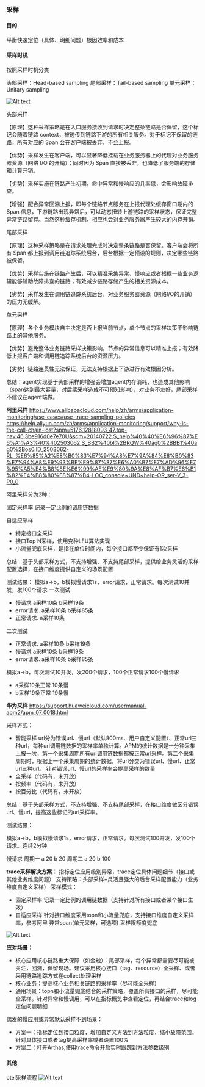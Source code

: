 
### 采样

#### 目的
平衡快速定位（具体、明细问题）根因效率和成本
 
#### 采样时机
按照采样时机分类

头部采样：Head-based sampling
尾部采样：Tail-based sampling
单元采样：Unitary sampling

![Alt text](image-13.png)

头部采样

【原理】这种采样策略是在入口服务接收到请求时决定整条链路是否保留，这个标记会随着链路 context，被透传到链路下游的所有相关服务。对于标记不保留的链路，所有对应的 Span 会在客户端被丢弃，不会上报。

【优势】采样发生在客户端，可以显著降低挂载在业务服务器上的代理对业务服务器资源（网络 I/O 的开销）；同时因为 Span 直接被丢弃，也降低了服务端的存储和计算开销。

【劣势】采样实施在链路产生初期，命中异常和慢响应的几率低，会影响故障排查。

【增强】配合异常回溯上报，即每个链路节点服务在上报代理处缓存窗口期内的 Span 信息，下游链路出现异常后，可以动态扭转上游链路的采样状态，保证完整异常链路留存。当然这种缓存机制，相应也会对业务服务器产生较大的内存开销。

尾部采样

【原理】这种采样策略是在请求处理完成时决定整条链路是否保留。客户端会将所有 Span 都上报到调用链追踪系统后台，后台根据一定预设的规则，决定哪些链路被保留。

【优势】采样实施在链路产生后，可以精准采集异常、慢响应或者根据一些业务逻辑能够辅助故障排查的链路；有效减少链路存储产生的相关资源成本。

【劣势】采样发生在调用链追踪系统后台，对业务服务器资源（网络I/O的开销）的压力无缓解。

单元采样

【原理】各个业务模块自主决定是否上报当前节点，单个节点的采样决策不影响链路上的其他服务。

【优势】避免整体业务链路采样决策影响，节点的异常信息可以精准上报；有效降低上报客户端和调用链追踪系统后台的资源压力。

【劣势】链路连贯性无法保证，无法支持根据上下游进行有效根因分析。

总结：agent实现基于头部采样的增强会增加agent内存消耗，也造成其他影响（span达到最大容量，对后续采样造成不可预知影响），对业务不友好。尾部采样不建议在agent端做。


**阿里采样**
https://www.alibabacloud.com/help/zh/arms/application-monitoring/use-cases/use-trace-sampling-policies
https://help.aliyun.com/zh/arms/application-monitoring/support/why-is-the-call-chain-lost?spm=5176.12818093_47.top-nav.46.3be916d0e7e70U&scm=20140722.S_help%40%40%E6%96%87%E6%A1%A3%40%402503062.S_BB2%40bl%2BRQW%40ag0%2BBB1%40ag0%2Bos0.ID_2503062-RL_%E6%85%A2%E8%B0%83%E7%94%A8%E7%9A%84%E8%B0%83%E7%94%A8%E9%93%BE%E9%87%87%E6%A0%B7%E7%AD%96%E7%95%A5%E4%B8%8E%E6%99%AE%E9%80%9A%E8%AF%B7%E6%B1%82%E4%B8%80%E8%87%B4-LOC_console~UND~help-OR_ser-V_3-P0_0

阿里采样分为2种：

固定采样率 记录一定比例的调用链数据

自适应采样 

- 特定接口全采样
- 接口Top N采样，使用变种LFU算法实现
- 小流量兜底采样，是指在单位时间内，每个接口都至少保证有1次采样

总结：基于头部采样方式，不支持增强、不支持尾部采样，提供给业务灵活的采样配置选择，在接口维度提供自定义的场景配置

测试结果：
模拟a->b，b模拟慢请求1s，error请求，正常请求。每次测试10并发，发100个请求
一次测试
- 慢请求     a采样10条 b采样19条
- error请求. a采样10条 b采样85条
- 正常请求.   a采样10条 

二次测试
- 正常请求.   a采样10条 b采样19条
- 慢请求     a采样10条 b采样19条
- error请求. a采样10条 b采样85条

模拟a->b，每次测试10并发，发200个请求，100个正常请求100个慢请求
- a采样10条正常 10条慢 
- b采样19条正常 19条慢



**华为采样**
https://support.huaweicloud.com/usermanual-apm2/apm_07_0018.html

采样方式：
- 智能采样 
url分为错误url、慢url（默认800ms、用户自定义配置）、正常url三种url，每种url调用链数据的采样率单独计算。APM的统计数据是一分钟采集上报一次，第一个采集周期所有url调用链数据都按正常url采样。第二个采集周期时，根据上一个采集周期的统计数据，将url分类为错误url、慢url、正常url三种url。
针对错误url、慢url的采样率会提高采样的数量
- 全采样（代码有，未开放）
- 按频率（代码有，未开放）
- 按百分比（代码有，未开放）

总结：基于头部采样方式，不支持增强、不支持尾部采样，在接口维度做区分错误url、慢url，提高这些标记的url采样率。

测试结果：

模拟a->b，b模拟慢请求1s，error请求，正常请求。每次测试100并发，发100个请求。连续2分钟

慢请求    周期一 a 20 b 20 周期二 a 20 b 100

**trace采样解决方案：**
指标定位应用级别异常，trace定位具体问题细节（接口或其他业务维度问题）
支持策略：头部采样+灵活且强大的后台采样配置能力（业务维度自定义采样）
采样模式：
- 固定采样率  记录一定比例的调用链数据（支持针对所有接口或者某个接口生效）
- 自适应采样  针对接口维度采用topn和小流量兜底，支持接口维度自定义采样率，参考阿里
异常span(单元采样，可选项)
采样限额度兜底 

![Alt text](image-14.png)

**应对场景：**
- 核心应用核心链路重大保障（如金融）：尾部采样，每个异常都需要尽可能被关注，回溯，保留现场。建议采用核心接口（tag、resource）全采样、或者采用链路追踪方式在collect处理采样
- 核心业务：提高核心业务相关链路的采样率（尽可能全采样）
- 通用场景：topn和小流量兜底结合的采样策略，覆盖所有接口的采样，尽可能全采样。针对异常和慢调用，可以在指标概览中查看定位，再结合trace和log定位问题明细

偶发的慢应用或异常默认采样不到场景：
- 方案一：指标定位到接口粒度，增加自定义方法到方法粒度，缩小故障范围。针对具体接口或者tag提高采样率或者设置100%
- 方案二：打开Arthas,使用trace命令开启实时跟踪到方法参数级别


#### 其他
otel采样流程
![Alt text](SdkSpanBuilder_startSpan.png)